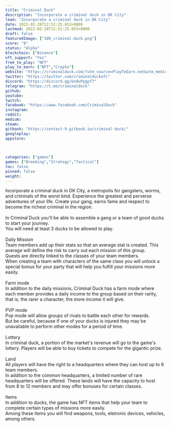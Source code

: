 ```yaml
---
title: "Criminal Duck"
description: "Incorporate a criminal duck in DK City"
lead: "Incorporate a criminal duck in DK City"
date: 2022-02-28T12:52:25.653+0800
lastmod: 2022-02-28T12:52:25.653+0800
draft: false
featuredImage: ["100_criminal-duck.png"]
score: "0"
status: "Alpha"
blockchain: ["Binance"]
nft_support: "Yes"
free_to_play: "NFT"
play_to_earn: ["NFT","Crypto"]
website: "https://criminalduck.com/?utm_source=PlayToEarn.net&utm_medium=organic&utm_campaign=gamepage"
twitter: "https://twitter.com/criminalduckofc"
discord: "https://discord.gg/Uv8uPpgpf7"
telegram: "https://t.me/criminalduck"
github: 
youtube: 
twitch: 
facebook: "https://www.facebook.com/CriminalDuck"
instagram: 
reddit: 
medium: 
steam: 
gitbook: "https://contact-9.gitbook.io/criminal-duck/"
googleplay: 
appstore: 

  
    
categories: ["games"]
games: ["Breeding","Strategy","Tactical"]
toc: false
pinned: false
weight: 
---
```

Incorporate a criminal duck in DK City, a metropolis for gangsters, worms, and criminals of the worst kind. Experience the greatest and perverse adventures of your life. Create your gang, earns fame and respect to become the richest criminal in the region.<br> <br> In Criminal Duck you'll be able to assemble a gang or a team of good ducks to start your journey.<br> You will need at least 3 ducks to be allowed to play.<br> <br> Daily Mission<br> Team members add up their stats so that an average stat is created. This average will define the risk to carry out each mission of this group.<br> Quests are directly linked to the classes of your team members.<br> When creating a team with characters of the same class you will unlock a special bonus for your party that will help you fulfill your missions more easily.<br> <br> Farm mode<br> In addition to the daily missions, Criminal Duck has a farm mode where each member provides a daily income to the group based on their rarity, that is, the rarer a character, the more income it will give.<br> <br> PVP mode<br> Pvp mode will allow groups of rivals to battle each other for rewards.<br> But be careful, because if one of your ducks is injured they may be unavailable to perform other modes for a period of time.<br> <br> Lottery<br> In criminal duck, a portion of the market's revenue will go to the game's lottery. Players will be able to buy tickets to compete for the gigantic prize.<br> <br> Land<br> All players will have the right to a headquarters where they can host up to 6 team members.<br> In addition to the common headquarters, a limited number of rare headquarters will be offered. These lands will have the capacity to host from 8 to 12 members and may offer bonuses for certain classes.<br> <br> Items<br> In addition to ducks, the game has NFT items that help your team to complete certain types of missions more easily.<br> Among these items you will find weapons, tools, eletronic devices, vehicles, among others.